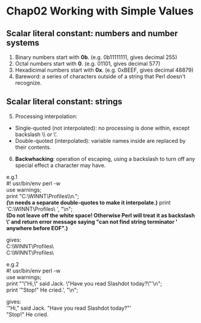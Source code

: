 # Chap02 Working with Simple Values

## Scalar literal constant: numbers and number systems
1. Binary numbers start with **0b**. (e.g. 0b11111111, gives decimal 255)  
2. Octal numbers start with **0**. (e.g. 01101, gives decimal 577)  
3. Hexadicimal numbers start with **0x**. (e.g. 0xBEEF, gives decimal 48879)  
4. Bareword: a series of characters outside of a string that Perl doesn't recognize.  

## Scalar literal constant: strings
5. Processing interpolation:
- Single-quoted (not interpolated): no processing is done within, except backslash \\\ or \\'.  
- Double-quoted (interpolated): variable names inside are replaced by their contents.  
6. **Backwhacking**: operation of escaping, using a backslash to turn off any special effect a character may have.  

  
e.g.1  
#! usr/bin/env perl -w  
use warnings;  
print "C:\\WINNT\\Profiles\\\n.";  
**(\n needs a separate double-quotes to make it interpolate.)** 
print 'C:\WINNT\Profiles\ ', "\n";  
**(Do not leave off the white space! Otherwise Perl will treat it as backslash \\' and return error message saying "can not find string terminator ' anywhere before EOF".)**  
  
gives:  
C:\WINNT\Profiles\  
C:\WINNT\Profiles\  

e.g.2  
#! usr/bin/env perl -w  
use warnings;  
print "\'\\"Hi,\\" said Jack. \\"Have you read Slashdot today?\\"\'\n";  
print '"Stop!" He cried.', "\n";  

gives:  
'"Hi," said Jack. "Have you read Slashdot today?"'  
"Stop!" He cried.  
